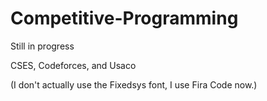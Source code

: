 # Competitive-Programming

Still in progress

CSES, Codeforces, and Usaco

(I don't actually use the Fixedsys font, I use Fira Code now.)
